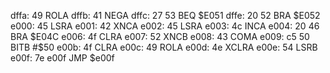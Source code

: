 dffa: 49     ROLA
dffb: 41     NEGA
dffc: 27 53  BEQ    $E051
dffe: 20 52  BRA    $E052
e000: 45     LSRA
e001: 42     XNCA
e002: 45     LSRA
e003: 4c     INCA
e004: 20 46  BRA    $E04C
e006: 4f     CLRA
e007: 52     XNCB
e008: 43     COMA
e009: c5 50  BITB   #$50
e00b: 4f     CLRA
e00c: 49     ROLA
e00d: 4e     XCLRA
e00e: 54     LSRB
e00f: 7e e00f     JMP    $e00f
